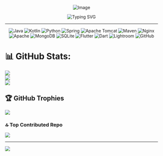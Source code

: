 <p align="center">
  <img src="https://github.com/user-attachments/assets/ac53b7ed-0fb7-4687-a7be-c56f14bbc087" alt="Image" style="max-width: 100%; height: auto;">
</p>
<p align="center">
  <img src="https://readme-typing-svg.herokuapp.com?size=24&duration=3000&color=008000&center=true&vCenter=true&width=600&height=50&lines=Welcome+to+My+GitHub+Profile!+🚀;Writing+APIs+by+Day+💻;Debugging+by+Night+🌙;The+Journey+Continues!+🔥" alt="Typing SVG">
</p>
<hr>
<p align="center">
  <img src="https://img.shields.io/badge/java-%23ED8B00.svg?style=for-the-badge&logo=openjdk&logoColor=white" alt="Java">
  <img src="https://img.shields.io/badge/kotlin-%237F52FF.svg?style=for-the-badge&logo=kotlin&logoColor=white" alt="Kotlin">
  <img src="https://img.shields.io/badge/python-%233776AB.svg?style=for-the-badge&logo=python&logoColor=white" alt="Python">
  <img src="https://img.shields.io/badge/spring-%236DB33F.svg?style=for-the-badge&logo=spring&logoColor=white" alt="Spring">
  <img src="https://img.shields.io/badge/apache%20tomcat-%23F8DC75.svg?style=for-the-badge&logo=apache-tomcat&logoColor=black" alt="Apache Tomcat">
  <img src="https://img.shields.io/badge/apache%20maven-C71A36?style=for-the-badge&logo=apache-maven&logoColor=white" alt="Maven">
  <img src="https://img.shields.io/badge/nginx-%23009639.svg?style=for-the-badge&logo=nginx&logoColor=white" alt="Nginx">
  <img src="https://img.shields.io/badge/apache-%23D42029.svg?style=for-the-badge&logo=apache&logoColor=white" alt="Apache">
  <img src="https://img.shields.io/badge/mongodb-%234ea94b.svg?style=for-the-badge&logo=mongodb&logoColor=white" alt="MongoDB">
  <img src="https://img.shields.io/badge/sqlite-%2307405e.svg?style=for-the-badge&logo=sqlite&logoColor=white" alt="SQLite">
  <img src="https://img.shields.io/badge/flutter-%2302569B.svg?style=for-the-badge&logo=flutter&logoColor=white" alt="Flutter">
  <img src="https://img.shields.io/badge/dart-%230175C2.svg?style=for-the-badge&logo=dart&logoColor=white" alt="Dart">
  <img src="https://img.shields.io/badge/Adobe%20Lightroom-31A8FF.svg?style=for-the-badge&logo=Adobe-Lightroom&logoColor=white" alt="Lightroom">
  <img src="https://img.shields.io/badge/github-%23121011.svg?style=for-the-badge&logo=github&logoColor=white" alt="GitHub">
</p>

# 📊 GitHub Stats:
![](https://github-readme-stats.vercel.app/api?username=neerajkr-coding&theme=dark&hide_border=false&include_all_commits=true&count_private=true)<br/>
![](https://github-readme-streak-stats.herokuapp.com/?user=neerajkr-coding&theme=dark&hide_border=false)<br/>
![](https://github-readme-stats.vercel.app/api/top-langs/?username=neerajkr-coding&theme=dark&hide_border=false&include_all_commits=true&count_private=true&layout=compact)

## 🏆 GitHub Trophies
![](https://github-profile-trophy.vercel.app/?username=neerajkr-coding&theme=default&no-frame=false&no-bg=true&margin-w=4)

### 🔝 Top Contributed Repo
![](https://github-contributor-stats.vercel.app/api?username=neerajkr-coding&limit=5&theme=dark&combine_all_yearly_contributions=true)

---
[![](https://visitcount.itsvg.in/api?id=neerajkr-coding&icon=8&color=0)](https://visitcount.itsvg.in)

<!-- Proudly created with GPRM ( https://gprm.itsvg.in ) -->
